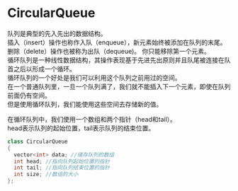 # CircularQueue
队列是典型的先入先出的数据结构。  
插入（insert）操作也称作入队（enqueue），新元素始终被添加在队列的末尾。  
删除（delete）操作也被称为出队（dequeue)。 你只能移除第一个元素。  
循环队列是一种线性数据结构，其操作表现基于先进先出原则并且队尾被连接在队首之后以形成一个循环。   
循环队列的一个好处是我们可以利用这个队列之前用过的空间。  
在一个普通队列里，一旦一个队列满了，我们就不能插入下一个元素，即使在队列前面仍有空间。  
但是使用循环队列，我们能使用这些空间去存储新的值。  

在循环队列中，我们使用一个数组和两个指针（head和tail）。  
head表示队列的起始位置，tail表示队列的结束位置。  
```cpp
class CircularQueue
{
  vector<int> data;	//储存队列的数组
  int head;	//指向队列起始位置的指针
  int tail;	//指向队列结束位置的指针
  int size;	//数组的大小
};
```
